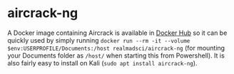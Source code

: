 # aircrack-ng

A Docker image containing Aircrack is available in [Docker Hub](https://hub.docker.com/r/realmadsci/aircrack-ng) so it can
be quickly used by simply running `docker run --rm -it --volume $env:USERPROFILE/Documents:/host realmadsci/aircrack-ng` (for mounting your Documents folder as `/host/` when starting this from Powershell).
It is also fairly easy to install on Kali (`sudo apt install aircrack-ng`).


